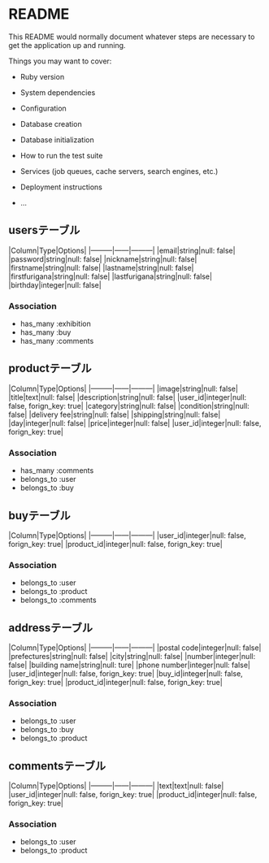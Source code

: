 # README

This README would normally document whatever steps are necessary to get the
application up and running.

Things you may want to cover:

* Ruby version

* System dependencies

* Configuration

* Database creation

* Database initialization

* How to run the test suite

* Services (job queues, cache servers, search engines, etc.)

* Deployment instructions

* ...

## usersテーブル
|Column|Type|Options|
|———|——|———|
|email|string|null: false|
|password|string|null: false|
|nickname|string|null: false|
|firstname|string|null: false|
|lastname|string|null: false|
|firstfurigana|string|null: false|
|lastfurigana|string|null: false|
|birthday|integer|null: false|
### Association
- has_many :exhibition
- has_many :buy
- has_many :comments

## productテーブル
|Column|Type|Options|
|———|——|———|
|image|string|null: false|
|title|text|null: false|
|description|string|null: false|
|user_id|integer|null: false, forign_key: true|
|category|string|null: false|
|condition|string|null: false|
|delivery fee|string|null: false|
|shipping|string|null: false|
|day|integer|null: false|
|price|integer|null: false|
|user_id|integer|null: false, forign_key: true|
### Association
- has_many :comments
- belongs_to :user
- belongs_to :buy

## buyテーブル
|Column|Type|Options|
|———|——|———|
|user_id|integer|null: false, forign_key: true|
|product_id|integer|null: false, forign_key: true|
### Association
- belongs_to :user
- belongs_to :product
- belongs_to :comments

## addressテーブル
|Column|Type|Options|
|———|——|———|
|postal code|integer|null: false|
|prefectures|string|null: false|
|city|string|null: false|
|number|integer|null: false|
|building name|string|null: ture|
|phone number|integer|null: false|
|user_id|integer|null: false, forign_key: true|
|buy_id|integer|null: false, forign_key: true|
|product_id|integer|null: false, forign_key: true|
### Association
- belongs_to :user
- belongs_to :buy
- belongs_to :product

## commentsテーブル
|Column|Type|Options|
|———|——|———|
|text|text|null: false|
|user_id|integer|null: false, forign_key: true|
|product_id|integer|null: false, forign_key: true|
### Association
- belongs_to :user
- belongs_to :product
